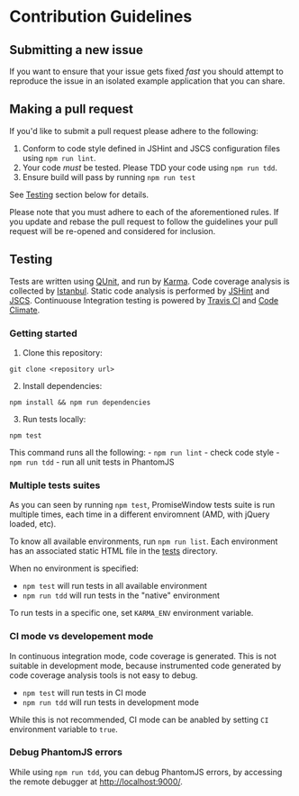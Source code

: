 Contribution Guidelines
=======================

Submitting a new issue
----------------------

If you want to ensure that your issue gets fixed *fast* you should
attempt to reproduce the issue in an isolated example application that
you can share.


Making a pull request
---------------------

If you'd like to submit a pull request please adhere to the following:

1. Conform to code style defined in JSHint and JSCS configuration files using `npm run lint`.
2. Your code *must* be tested. Please TDD your code using `npm run tdd`.
3. Ensure build will pass by running `npm run test`

See [Testing](#testing) section below for details.

Please note that you must adhere to each of the aforementioned rules. If you
update and rebase the pull request to follow the guidelines your pull request
will be re-opened and considered for inclusion.


Testing
-------

Tests are written using [QUnit](http://qunitjs.com/), and run by
[Karma](http://karma-runner.github.io/0.12/index.html).
Code coverage analysis is collected by [Istanbul](http://gotwarlost.github.io/istanbul/).
Static code analysis is performed by [JSHint](http://jshint.com/) and [JSCS](http://jscs.info/).
Continuouse Integration testing is powered by [Travis CI](https://travis-ci.org/amercier/promise-window)
and [Code Climate](https://codeclimate.com/github/amercier/promise-window).


### Getting started ###

1. Clone this repository:  

  `git clone <repository url>`

2. Install dependencies:  

  `npm install && npm run dependencies`

3. Run tests locally:  

  `npm test`

  This command runs all the following:
    - `npm run lint` - check code style
    - `npm run tdd` - run all unit tests in PhantomJS


### Multiple tests suites ###

As you can seen by running `npm test`, PromiseWindow tests suite is run multiple
times, each time in a different enviromnent (AMD, with jQuery loaded, etc).

To know all available environments, run `npm run list`. Each environment has an
associated static HTML file in the
[tests](https://github.com/amercier/promise-window/tree/master/tests) directory.

When no environment is specified:
- `npm test` will run tests in all available environment
- `npm run tdd` will run tests in the "native" environment

To run tests in a specific one, set `KARMA_ENV` environment variable.


### CI mode vs developement mode ###

In continuous integration mode, code coverage is generated. This is not
suitable in development mode, because instrumented code generated by code
coverage analysis tools is not easy to debug.

- `npm test` will run tests in CI mode
- `npm run tdd` will run tests in development mode

While this is not recommended, CI mode can be anabled by setting `CI`
environment variable to `true`.


### Debug PhantomJS errors ###

While using `npm run tdd`, you can debug PhantomJS errors, by accessing the 
remote debugger at [http://localhost:9000/](http://localhost:9000/).
